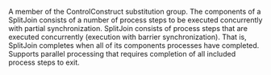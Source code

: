 A member of the ControlConstruct substitution group. The components of a SplitJoin consists of a number of process steps to be executed concurrently with partial synchronization. SplitJoin consists of process steps that are executed concurrently (execution with barrier synchronization). That is, SplitJoin completes when all of its components processes have completed. Supports parallel processing that requires completion of all included process steps to exit.